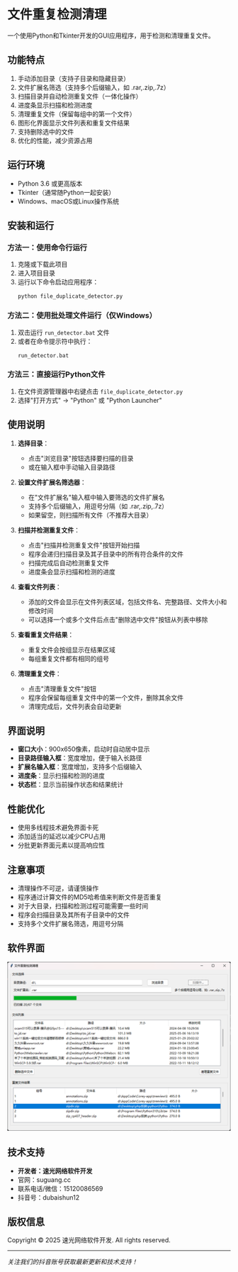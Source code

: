 # 文件重复检测清理

一个使用Python和Tkinter开发的GUI应用程序，用于检测和清理重复文件。

## 功能特点

1. 手动添加目录（支持子目录和隐藏目录）
2. 文件扩展名筛选（支持多个后缀输入，如 .rar,.zip,.7z）
3. 扫描目录并自动检测重复文件（一体化操作）
4. 进度条显示扫描和检测进度
5. 清理重复文件（保留每组中的第一个文件）
6. 图形化界面显示文件列表和重复文件结果
7. 支持删除选中的文件
8. 优化的性能，减少资源占用

## 运行环境

- Python 3.6 或更高版本
- Tkinter（通常随Python一起安装）
- Windows、macOS或Linux操作系统

## 安装和运行

### 方法一：使用命令行运行
1. 克隆或下载此项目
2. 进入项目目录
3. 运行以下命令启动应用程序：
   ```
   python file_duplicate_detector.py
   ```

### 方法二：使用批处理文件运行（仅Windows）
1. 双击运行 `run_detector.bat` 文件
2. 或者在命令提示符中执行：
   ```
   run_detector.bat
   ```

### 方法三：直接运行Python文件
1. 在文件资源管理器中右键点击 `file_duplicate_detector.py`
2. 选择"打开方式" -> "Python" 或 "Python Launcher"

## 使用说明

1. **选择目录**：
   - 点击"浏览目录"按钮选择要扫描的目录
   - 或在输入框中手动输入目录路径

2. **设置文件扩展名筛选器**：
   - 在"文件扩展名"输入框中输入要筛选的文件扩展名
   - 支持多个后缀输入，用逗号分隔（如 .rar,.zip,.7z）
   - 如果留空，则扫描所有文件（不推荐大目录）

3. **扫描并检测重复文件**：
   - 点击"扫描并检测重复文件"按钮开始扫描
   - 程序会递归扫描目录及其子目录中的所有符合条件的文件
   - 扫描完成后自动检测重复文件
   - 进度条会显示扫描和检测的进度

4. **查看文件列表**：
   - 添加的文件会显示在文件列表区域，包括文件名、完整路径、文件大小和修改时间
   - 可以选择一个或多个文件后点击"删除选中文件"按钮从列表中移除

5. **查看重复文件结果**：
   - 重复文件会按组显示在结果区域
   - 每组重复文件都有相同的组号

6. **清理重复文件**：
   - 点击"清理重复文件"按钮
   - 程序会保留每组重复文件中的第一个文件，删除其余文件
   - 清理完成后，文件列表会自动更新

## 界面说明

- **窗口大小**：900x650像素，启动时自动居中显示
- **目录路径输入框**：宽度增加，便于输入长路径
- **扩展名输入框**：宽度增加，支持多个后缀输入
- **进度条**：显示扫描和检测的进度
- **状态栏**：显示当前操作状态和结果统计

## 性能优化

- 使用多线程技术避免界面卡死
- 添加适当的延迟以减少CPU占用
- 分批更新界面元素以提高响应性

## 注意事项

- 清理操作不可逆，请谨慎操作
- 程序通过计算文件的MD5哈希值来判断文件是否重复
- 对于大目录，扫描和检测过程可能需要一些时间
- 程序会扫描目录及其所有子目录中的文件
- 支持多个文件扩展名筛选，用逗号分隔

## 软件界面
![软件界面](软件界面.png)

## 技术支持

- **开发者：速光网络软件开发**
- 官网：suguang.cc
- 联系电话/微信：15120086569
- 抖音号：dubaishun12

## 版权信息

Copyright © 2025 速光网络软件开发. All rights reserved.

---
*关注我们的抖音账号获取最新更新和技术支持！*